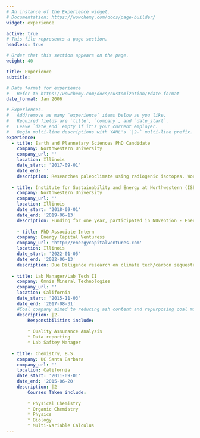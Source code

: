```yaml
---
# An instance of the Experience widget.
# Documentation: https://wowchemy.com/docs/page-builder/
widget: experience

active: true
# This file represents a page section.
headless: true

# Order that this section appears on the page.
weight: 40

title: Experience
subtitle:

# Date format for experience
#   Refer to https://wowchemy.com/docs/customization/#date-format
date_format: Jan 2006

# Experiences.
#   Add/remove as many `experience` items below as you like.
#   Required fields are `title`, `company`, and `date_start`.
#   Leave `date_end` empty if it's your current employer.
#   Begin multi-line descriptions with YAML's `|2-` multi-line prefix.
experience:
  - title: Earth and Plannetary Sciences PhD Candidate
    company: Northwestern University
    company_url: ''
    location: Illinois
    date_start: '2017-09-01'
    date_end: ''
    description: Researches paleoclimate using radiogenic isotopes. Works in a clean lab. 
 
  - title: Institute for Sustainability and Energy at Northwestern (ISEN) Cluster Fellow
    company: Northwestern University
    company_url: ''
    location: Illinois
    date_start: '2018-09-01'
    date_end: '2019-06-13'
    description: Funding for one year, participated in NUvention - Energy class, which was taught through the Farley Center for Entrepreneurship and Innovation.
    
    - title: PhD Associate Intern
    company: Energy Capital Venturess
    company_url: 'http://energycapitalventures.com'
    location: Illinois
    date_start: '2022-01-05'
    date_end: '2022-06-13'
    description: Due Diligence research on climate tech/carbon sequestration technologies, specific focus on ocean carbon dioxide removal. Outreach to startups looking for Seed-Series A funding.  
  
  - title: Lab Manager/Lab Tech II
    company: Omnis Mineral Technologies
    company_url: ''
    location: California
    date_start: '2015-11-03'
    date_end: '2017-08-31'
    #Coal company aimed to reducing ash content and repurposing coal mining tailings
    description: |2-
        Responsibilities include:
      
        * Quality Assurance Analysis
        * Data reporting
        * Lab Saftey Manager
        
  - title: Chemistry, B.S.
    company: UC Santa Barbara
    company_url: ''
    location: California
    date_start: '2011-09-01'
    date_end: '2015-06-20'
    description: |2-
        Courses Taken include:
        
        * Physical Chemistry
        * Organic Chemistry 
        * Physics   
        * Biology
        * Multi-Variable Calculus
---
```

